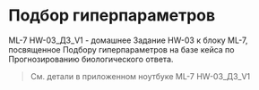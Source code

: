 # Подбор гиперпараметров


ML-7 HW-03_ДЗ_V1 - домашнее Задание HW-03 к блоку ML-7, посвященное Подбору гиперпараметров на базе кейса по Прогнозированию биологического ответа.

> См. детали в приложенном ноутбуке ML-7 HW-03_ДЗ_V1
